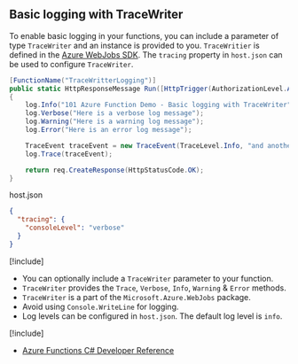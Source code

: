 ## Basic logging with TraceWriter
To enable basic logging in your functions, you can include a parameter of type `TraceWriter` and an instance is provided to you. `TraceWritier` is defined in the [Azure WebJobs SDK](https://github.com/Azure/azure-webjobs-sdk/blob/master/src/Microsoft.Azure.WebJobs.Host/TraceWriter.cs). The `tracing` property in `host.json` can be used to configure `TraceWriter`.



```csharp
[FunctionName("TraceWritterLogging")]
public static HttpResponseMessage Run([HttpTrigger(AuthorizationLevel.Anonymous, "GET")]HttpRequestMessage req, TraceWriter log)
{
    log.Info("101 Azure Function Demo - Basic logging with TraceWriter");
    log.Verbose("Here is a verbose log message");
    log.Warning("Here is a warning log message");
    log.Error("Here is an error log message");

    TraceEvent traceEvent = new TraceEvent(TraceLevel.Info, "and another one!");
    log.Trace(traceEvent);

    return req.CreateResponse(HttpStatusCode.OK);
}
```
host.json
```json
{
  "tracing": {
    "consoleLevel": "verbose"
  }
}
```

[!include[](../includes/takeaways-heading.md)]
* You can optionally include a `TraceWriter` parameter to your function.
* `TraceWriter` provides the `Trace`, `Verbose`, `Info`, `Warning` & `Error` methods.
* `TraceWriter` is a part of the `Microsoft.Azure.WebJobs` package.
* Avoid using `Console.WriteLine` for logging.
* Log levels can be configured in `host.json`. The default log level is `info`.

[!include[](../includes/read-more-heading.md)]
* [Azure Functions C# Developer Reference](https://docs.microsoft.com/en-us/azure/azure-functions/functions-reference-csharp#logging)